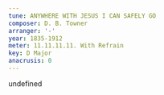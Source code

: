 ```yaml
---
tune: ANYWHERE WITH JESUS I CAN SAFELY GO
composer: D. B. Towner
arranger: '-'
year: 1835-1912
meter: 11.11.11.11. With Refrain
key: D Major
anacrusis: 0
---
```

undefined